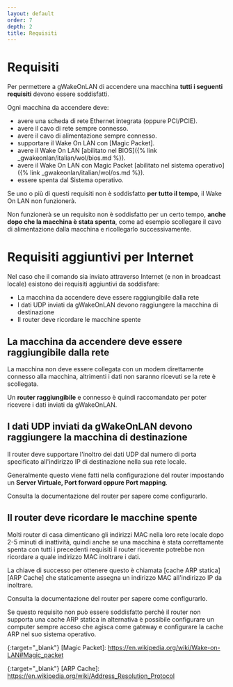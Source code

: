 ```yaml
---
layout: default
order: 7
depth: 2
title: Requisiti
---
```

# Requisiti

Per permettere a gWakeOnLAN di accendere una macchina
**tutti i seguenti requisiti** devono essere soddisfatti.

Ogni macchina da accendere deve:

* avere una scheda di rete Ethernet integrata (oppure PCI/PCIE).
* avere il cavo di rete sempre connesso.
* avere il cavo di alimentazione sempre connesso.
* supportare il Wake On LAN con [Magic Packet].
* avere il Wake On LAN 
  [abilitato nel BIOS]({% link _gwakeonlan/italian/wol/bios.md %}).
* avere il Wake On LAN con Magic Packet 
  [abilitato nel sistema operativo]({% link _gwakeonlan/italian/wol/os.md %}).
* essere spenta dal Sistema operativo.

Se uno o più di questi requisiti non è soddisfatto **per tutto il tempo**,
il Wake On LAN non funzionerà.

Non funzionerà se un requisito non è soddisfatto per un certo tempo,
**anche dopo che la macchina è stata spenta**, come ad esempio scollegare il
cavo di alimentazione dalla macchina e ricollegarlo successivamente.

# Requisiti aggiuntivi per Internet

Nel caso che il comando sia inviato attraverso Internet (e non in broadcast
locale) esistono dei requisiti aggiuntivi da soddisfare:

* La macchina da accendere deve essere raggiungibile dalla rete
* I dati UDP inviati da gWakeOnLAN devono raggiungere la macchina di destinazione
* Il router deve ricordare le macchine spente

## La macchina da accendere deve essere raggiungibile dalla rete

La macchina non deve essere collegata con un modem direttamente connesso alla
macchina, altrimenti i dati non saranno ricevuti se la rete è scollegata.

Un **router raggiungibile** e connesso è quindi raccomandato per poter
ricevere i dati inviati da  gWakeOnLAN.

## I dati UDP inviati da gWakeOnLAN devono raggiungere la macchina di destinazione

Il router deve supportare l'inoltro dei dati UDP dal numero di porta specificato
all'indirizzo IP di destinazione nella sua rete locale.

Generalmente questo viene fatti nella configurazione del router impostando un
**Server Virtuale, Port forward oppure Port mapping**.

Consulta la documentazione del router per sapere come configurarlo.

## Il router deve ricordare le macchine spente

Molti router di casa dimenticano gli indirizzi MAC nella loro rete locale dopo
2-5 minuti di inattività, quindi anche se una macchina è stata correttamente
spenta con tutti i precedenti requisiti il router ricevente potrebbe non
ricordare a quale indirizzo MAC inoltrare i dati.

La chiave di successo per ottenere questo è chiamata
[cache ARP statica][ARP Cache]
che staticamente assegna un indirizzo MAC all'indirizzo IP da inoltrare.

Consulta la documentazione del router per sapere come configurarlo.

Se questo requisito non può essere soddisfatto perchè il router non supporta
una cache ARP statica in alternativa è possibile configurare un computer sempre
acceso che agisca come gateway e configurare la cache ARP nel suo sistema
operativo.

{:target="_blank"}
[Magic Packet]: https://en.wikipedia.org/wiki/Wake-on-LAN#Magic_packet

{:target="_blank"}
[ARP Cache]: https://en.wikipedia.org/wiki/Address_Resolution_Protocol